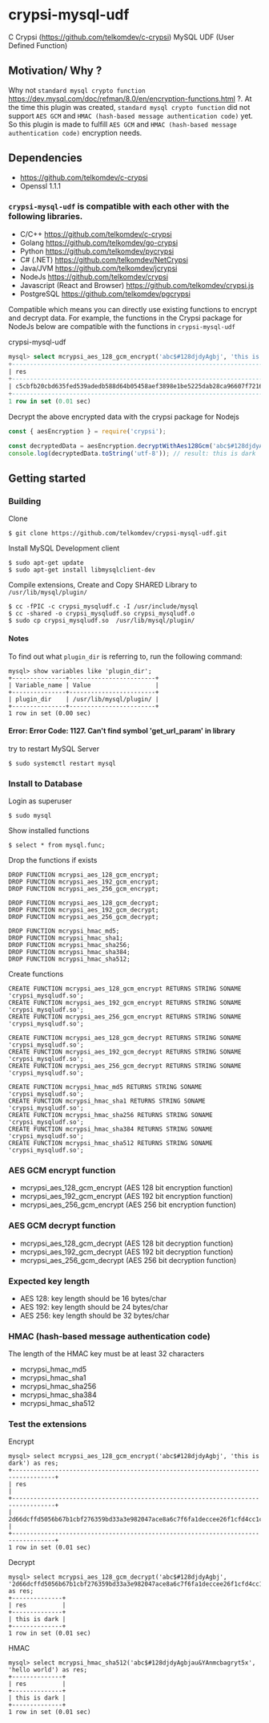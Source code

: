 # crypsi-mysql-udf

C Crypsi (https://github.com/telkomdev/c-crypsi) MySQL UDF (User Defined Function)

## Motivation/ Why ?
Why not `standard mysql crypto function` https://dev.mysql.com/doc/refman/8.0/en/encryption-functions.html ?. At the time this plugin was created, `standard mysql crypto function` did not support `AES GCM` and `HMAC (hash-based message authentication code)` yet. So this plugin is made to fulfill `AES GCM` and `HMAC (hash-based message authentication code)` encryption needs.

## Dependencies
- https://github.com/telkomdev/c-crypsi
- Openssl 1.1.1

### `crypsi-mysql-udf` is compatible with each other with the following libraries. 
- C/C++ https://github.com/telkomdev/c-crypsi
- Golang https://github.com/telkomdev/go-crypsi
- Python https://github.com/telkomdev/pycrypsi
- C# (.NET) https://github.com/telkomdev/NetCrypsi
- Java/JVM https://github.com/telkomdev/jcrypsi
- NodeJs https://github.com/telkomdev/crypsi
- Javascript (React and Browser) https://github.com/telkomdev/crypsi.js
- PostgreSQL https://github.com/telkomdev/pgcrypsi

Compatible which means you can directly use existing functions to encrypt and decrypt data. For example, the functions in the Crypsi package for NodeJs below are compatible with the functions in `crypsi-mysql-udf`

crypsi-mysql-udf
```sql
mysql> select mcrypsi_aes_128_gcm_encrypt('abc$#128djdyAgbj', 'this is dark') as res;
+----------------------------------------------------------------------------------+
| res                                                                              |
+----------------------------------------------------------------------------------+
| c5cbfb20cbd635fed539adedb588d64b05458aef3898e1be5225dab28ca96607f721601641cd996d |
+----------------------------------------------------------------------------------+
1 row in set (0.01 sec)
```

Decrypt the above encrypted data with the crypsi package for Nodejs
```javascript
const { aesEncryption } = require('crypsi');

const decryptedData = aesEncryption.decryptWithAes128Gcm('abc$#128djdyAgbj', 'c5cbfb20cbd635fed539adedb588d64b05458aef3898e1be5225dab28ca96607f721601641cd996d');
console.log(decryptedData.toString('utf-8')); // result: this is dark
```


## Getting started

### Building

Clone
```shell
$ git clone https://github.com/telkomdev/crypsi-mysql-udf.git
```

Install MySQL Development client
```shell
$ sudo apt-get update
$ sudo apt-get install libmysqlclient-dev
```

Compile extensions, Create and Copy SHARED Library to `/usr/lib/mysql/plugin/`
```shell
$ cc -fPIC -c crypsi_mysqludf.c -I /usr/include/mysql
$ cc -shared -o crypsi_mysqludf.so crypsi_mysqludf.o
$ sudo cp crypsi_mysqludf.so  /usr/lib/mysql/plugin/
```

#### Notes
To find out what `plugin_dir` is referring to, run the following command:
```shell
mysql> show variables like 'plugin_dir';
+---------------+------------------------+
| Variable_name | Value                  |
+---------------+------------------------+
| plugin_dir    | /usr/lib/mysql/plugin/ |
+---------------+------------------------+
1 row in set (0.00 sec)
```

#### Error: Error Code: 1127. Can't find symbol 'get_url_param' in library
try to restart MySQL Server
```shell
$ sudo systemctl restart mysql
```

### Install to Database

Login as superuser
```shell
$ sudo mysql
```

Show installed functions
```shell
$ select * from mysql.func;
```

Drop the functions if exists
```shell
DROP FUNCTION mcrypsi_aes_128_gcm_encrypt;
DROP FUNCTION mcrypsi_aes_192_gcm_encrypt;
DROP FUNCTION mcrypsi_aes_256_gcm_encrypt;

DROP FUNCTION mcrypsi_aes_128_gcm_decrypt;
DROP FUNCTION mcrypsi_aes_192_gcm_decrypt;
DROP FUNCTION mcrypsi_aes_256_gcm_decrypt;

DROP FUNCTION mcrypsi_hmac_md5;
DROP FUNCTION mcrypsi_hmac_sha1;
DROP FUNCTION mcrypsi_hmac_sha256;
DROP FUNCTION mcrypsi_hmac_sha384;
DROP FUNCTION mcrypsi_hmac_sha512;
```

Create functions
```shell
CREATE FUNCTION mcrypsi_aes_128_gcm_encrypt RETURNS STRING SONAME 'crypsi_mysqludf.so';
CREATE FUNCTION mcrypsi_aes_192_gcm_encrypt RETURNS STRING SONAME 'crypsi_mysqludf.so';
CREATE FUNCTION mcrypsi_aes_256_gcm_encrypt RETURNS STRING SONAME 'crypsi_mysqludf.so';

CREATE FUNCTION mcrypsi_aes_128_gcm_decrypt RETURNS STRING SONAME 'crypsi_mysqludf.so';
CREATE FUNCTION mcrypsi_aes_192_gcm_decrypt RETURNS STRING SONAME 'crypsi_mysqludf.so';
CREATE FUNCTION mcrypsi_aes_256_gcm_decrypt RETURNS STRING SONAME 'crypsi_mysqludf.so';

CREATE FUNCTION mcrypsi_hmac_md5 RETURNS STRING SONAME 'crypsi_mysqludf.so';
CREATE FUNCTION mcrypsi_hmac_sha1 RETURNS STRING SONAME 'crypsi_mysqludf.so';
CREATE FUNCTION mcrypsi_hmac_sha256 RETURNS STRING SONAME 'crypsi_mysqludf.so';
CREATE FUNCTION mcrypsi_hmac_sha384 RETURNS STRING SONAME 'crypsi_mysqludf.so';
CREATE FUNCTION mcrypsi_hmac_sha512 RETURNS STRING SONAME 'crypsi_mysqludf.so';
```

### AES GCM encrypt function
- mcrypsi_aes_128_gcm_encrypt (AES 128 bit encryption function)
- mcrypsi_aes_192_gcm_encrypt (AES 192 bit encryption function)
- mcrypsi_aes_256_gcm_encrypt (AES 256 bit encryption function)

### AES GCM decrypt function
- mcrypsi_aes_128_gcm_decrypt (AES 128 bit decryption function)
- mcrypsi_aes_192_gcm_decrypt (AES 192 bit decryption function)
- mcrypsi_aes_256_gcm_decrypt (AES 256 bit decryption function)

### Expected key length
- AES 128: key length should be 16 bytes/char
- AES 192: key length should be 24 bytes/char
- AES 256: key length should be 32 bytes/char

### HMAC (hash-based message authentication code)

The length of the HMAC key must be at least 32 characters
- mcrypsi_hmac_md5
- mcrypsi_hmac_sha1
- mcrypsi_hmac_sha256
- mcrypsi_hmac_sha384
- mcrypsi_hmac_sha512

### Test the extensions

Encrypt
```shell
mysql> select mcrypsi_aes_128_gcm_encrypt('abc$#128djdyAgbj', 'this is dark') as res;
+----------------------------------------------------------------------------------+
| res                                                                              |
+----------------------------------------------------------------------------------+
| 2d66dcffd5056b67b1cbf276359bd33a3e982047ace8a6c7f6fa1deccee26f1cfd4cc1c8c6d7b15b |
+----------------------------------------------------------------------------------+
1 row in set (0.01 sec)
```

Decrypt
```shell
mysql> select mcrypsi_aes_128_gcm_decrypt('abc$#128djdyAgbj', '2d66dcffd5056b67b1cbf276359bd33a3e982047ace8a6c7f6fa1deccee26f1cfd4cc1c8c6d7b15b') as res;
+--------------+
| res          |
+--------------+
| this is dark |
+--------------+
1 row in set (0.01 sec)
```

HMAC
```shell
mysql> select mcrypsi_hmac_sha512('abc$#128djdyAgbjau&YAnmcbagryt5x', 'hello world') as res;
+--------------+
| res          |
+--------------+
| this is dark |
+--------------+
1 row in set (0.01 sec)
```
```
